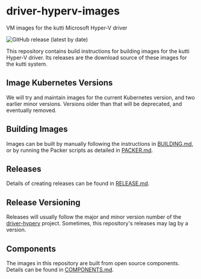 # driver-hyperv-images

VM images for the kutti Microsoft Hyper-V driver

![GitHub release (latest by date)](https://img.shields.io/github/v/release/kuttiproject/driver-hyperv-images?include_prereleases)

This repository contains build instructions for building images for the kutti Hyper-V driver. Its releases are the download source of these images for the kutti system.

## Image Kubernetes Versions

We will try and maintain images for the current Kubernetes version, and two earlier minor versions. Versions older than that will be deprecated, and eventually removed.

## Building Images

Images can be built by manually following the instructions in [BUILDING.md](BUILDING.md), or by running the Packer scripts as detailed in [PACKER.md](PACKER.md).

## Releases

Details of creating releases can be found in [RELEASE.md](RELEASE.md).

## Release Versioning

Releases will usually follow the major and minor version number of the [driver-hyperv](https://github.com/kuttiproject/driver-hyperv) project. Sometimes, this repository's releases may lag by a version.

## Components

The images in this repository are built from open source components. Details can be found in [COMPONENTS.md](COMPONENTS.md).
